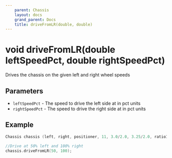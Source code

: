 ```yaml
---
    parent: Chassis
    layout: docs
    grand_parent: Docs
    title: driveFromLR(double, double)
---
```

# void driveFromLR(double leftSpeedPct, double rightSpeedPct)
Drives the chassis on the given left and right wheel speeds

## Parameters
- `leftSpeedPct` - The speed to drive the left side at in pct units
- `rightSpeedPct` - The speed to drive the right side at in pct units

## Example
```cpp
Chassis chassis (left, right, positioner, 11, 3.0/2.0, 3.25/2.0, ratio18_1);

//Drive at 50% left and 100% right
chassis.driveFromLR(50, 100);
```